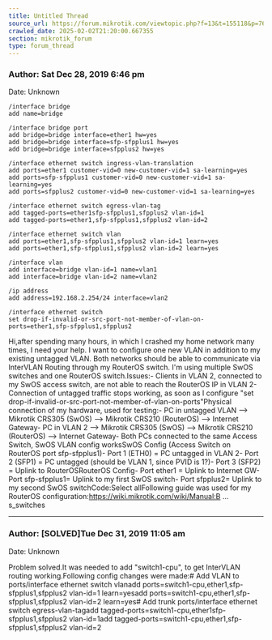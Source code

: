 ```yaml
---
title: Untitled Thread
source_url: https://forum.mikrotik.com/viewtopic.php?f=13&t=155118&p=767460#p767460
crawled_date: 2025-02-02T21:20:00.667355
section: mikrotik_forum
type: forum_thread
---
```


### Author: Sat Dec 28, 2019 6:46 pm
Date: Unknown

```
/interface bridge
add name=bridge

/interface bridge port
add bridge=bridge interface=ether1 hw=yes
add bridge=bridge interface=sfp-sfpplus1 hw=yes
add bridge=bridge interface=sfpplus2 hw=yes

/interface ethernet switch ingress-vlan-translation
add ports=ether1 customer-vid=0 new-customer-vid=1 sa-learning=yes
add ports=sfp-sfpplus1 customer-vid=0 new-customer-vid=1 sa-learning=yes
add ports=sfpplus2 customer-vid=0 new-customer-vid=1 sa-learning=yes

/interface ethernet switch egress-vlan-tag
add tagged-ports=ether1sfp-sfpplus1,sfpplus2 vlan-id=1
add tagged-ports=ether1,sfp-sfpplus1,sfpplus2 vlan-id=2

/interface ethernet switch vlan
add ports=ether1,sfp-sfpplus1,sfpplus2 vlan-id=1 learn=yes
add ports=ether1,sfp-sfpplus1,sfpplus2 vlan-id=2 learn=yes

/interface vlan
add interface=bridge vlan-id=1 name=vlan1
add interface=bridge vlan-id=2 name=vlan2

/ip address
add address=192.168.2.254/24 interface=vlan2

/interface ethernet switch
set drop-if-invalid-or-src-port-not-member-of-vlan-on-ports=ether1,sfp-sfpplus1,sfpplus2
```

Hi,after spending many hours, in which I crashed my home network many times, I need your help. I want to configure one new VLAN in addition to my existing untagged VLAN. Both networks should be able to communicate via InterVLAN Routing through my RouterOS switch. I'm using multiple SwOS switches and one RouterOS switch.Issues:- Clients in VLAN 2, connected to my SwOS access switch, are not able to reach the RouterOS IP in VLAN 2- Connection of untagged traffic stops working, as soon as I configure "set drop-if-invalid-or-src-port-not-member-of-vlan-on-ports"Physical connection of my hardware, used for testing:- PC in untagged VLAN --> Mikrotik CRS305 (SwOS) --> Mikrotik CRS210 (RouterOS) --> Internet Gateway- PC in VLAN 2 --> Mikrotik CRS305 (SwOS) --> Mikrotik CRS210 (RouterOS) --> Internet Gateway- Both PCs connected to the same Access Switch, SwOS VLAN config worksSwOS Config (Access Switch on RouterOS port sfp-sfpplus1)- Port 1 (ETH0) = PC untagged in VLAN 2- Port 2 (SFP1) = PC untagged (should be VLAN 1, since PVID is 1?)- Port 3 (SFP2) = Uplink to RouterOSRouterOS Config- Port ether1 = Uplink to Internet GW- Port sfp-sfpplus1= Uplink to my first SwOS switch- Port sfpplus2= Uplink to my second SwOS switchCode:Select allFollowing guide was used for my RouterOS configuration:https://wiki.mikrotik.com/wiki/Manual:B ... s_switches


---
### Author: [SOLVED]Tue Dec 31, 2019 11:05 am
Date: Unknown

Problem solved.It was needed to add "switch1-cpu", to get InterVLAN routing working.Following config changes were made:# Add VLAN to ports/interface ethernet switch vlanadd ports=switch1-cpu,ether1,sfp-sfpplus1,sfpplus2 vlan-id=1 learn=yesadd ports=switch1-cpu,ether1,sfp-sfpplus1,sfpplus2 vlan-id=2 learn=yes# Add trunk ports/interface ethernet switch egress-vlan-tagadd tagged-ports=switch1-cpu,ether1sfp-sfpplus1,sfpplus2 vlan-id=1add tagged-ports=switch1-cpu,ether1,sfp-sfpplus1,sfpplus2 vlan-id=2

